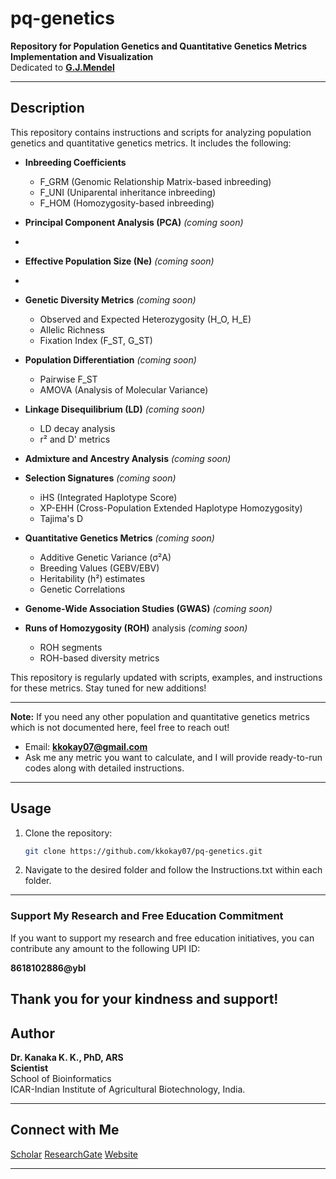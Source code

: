 # pq-genetics  
**Repository for Population Genetics and Quantitative Genetics Metrics Implementation and Visualization**  
Dedicated to [**G.J.Mendel**](https://link.springer.com/article/10.3103/S0095452723050067)

---

## Description  
This repository contains instructions and scripts for analyzing population genetics and quantitative genetics metrics. It includes the following:  

- **Inbreeding Coefficients**  
  - F_GRM (Genomic Relationship Matrix-based inbreeding)  
  - F_UNI (Uniparental inheritance inbreeding)  
  - F_HOM (Homozygosity-based inbreeding)  

- **Principal Component Analysis (PCA)** *(coming soon)*
- 
- **Effective Population Size (Ne)**  *(coming soon)*
- 
- **Genetic Diversity Metrics**  *(coming soon)* 
  - Observed and Expected Heterozygosity (H_O, H_E)  
  - Allelic Richness  
  - Fixation Index (F_ST, G_ST)  

- **Population Differentiation**  *(coming soon)* 
  - Pairwise F_ST  
  - AMOVA (Analysis of Molecular Variance)  

- **Linkage Disequilibrium (LD)**  *(coming soon)* 
  - LD decay analysis  
  - r² and D' metrics  

- **Admixture and Ancestry Analysis** *(coming soon)*  

- **Selection Signatures**  *(coming soon)* 
  - iHS (Integrated Haplotype Score)  
  - XP-EHH (Cross-Population Extended Haplotype Homozygosity)  
  - Tajima's D  

- **Quantitative Genetics Metrics**  *(coming soon)* 
  - Additive Genetic Variance (σ²A)  
  - Breeding Values (GEBV/EBV)  
  - Heritability (h²) estimates  
  - Genetic Correlations  

- **Genome-Wide Association Studies (GWAS)** *(coming soon)*  

- **Runs of Homozygosity (ROH)** analysis *(coming soon)*  
  - ROH segments  
  - ROH-based diversity metrics  

This repository is regularly updated with scripts, examples, and instructions for these metrics. Stay tuned for new additions!  

---  

**Note:** 
If you need any other population and quantitative genetics metrics which is not documented here, feel free to reach out!

- Email: **kkokay07@gmail.com**  
- Ask me any metric you want to calculate, and I will provide ready-to-run codes along with detailed instructions.  

---

## Usage  

1. Clone the repository:  
   ```bash  
   git clone https://github.com/kkokay07/pq-genetics.git  
   ```  

2. Navigate to the desired folder and follow the Instructions.txt within each folder.  

---

### Support My Research and Free Education Commitment  

If you want to support my research and free education initiatives, you can contribute any amount to the following UPI ID:  

**8618102886@ybl**

Thank you for your kindness and support!
---

## Author  

**Dr. Kanaka K. K., PhD, ARS**  
**Scientist**  
School of Bioinformatics  
ICAR-Indian Institute of Agricultural Biotechnology, India.  

---

## Connect with Me  
[Scholar](https://scholar.google.com/citations?hl=en&user=0dQ7Sf8AAAAJ&view_op=list_works&sortby=pubdate)
[ResearchGate](https://www.researchgate.net/profile/Kanaka-K-K/research)
[Website](https://iiab.icar.gov.in/staff/dr-kanaka-k-k/)

---  
